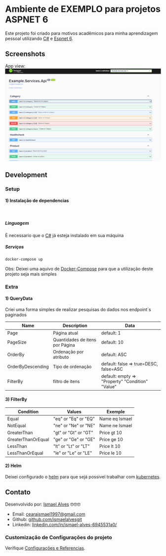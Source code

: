 # Ambiente de EXEMPLO para projetos ASPNET 6
Este projeto foi criado para motivos acadêmicos para minha aprendizagem pessoal
utilizando [C#](https://learn.microsoft.com/pt-br/dotnet/csharp/) e [Espnet 6](https://dotnet.microsoft.com/pt-br/apps/aspnet). 

## Screenshots
App view:
![App UI](/app.png)

## Development

### Setup

#### 1) Instalação de dependencias
<br>

##### Linguagem
È necessario que o [C#](https://learn.microsoft.com/pt-br/dotnet/csharp/) já esteja instalado em sua máquina

##### Serviços
``` sh
docker-compose up
```
Obs: Deixei uma aquivo de [Docker-Compose](https://docs.docker.com/compose/) para que a utilização deste 
projeto seja mais simples

### Extra

#### 1) QueryData
Criei uma forma simples de realizar pesquisas do dados nos endpoint´s paginados

Name | Description | Data
-----|-------------|------------------
Page               | Página atual | default: 1
PageSize           | Quantidades de itens por Página | default: 10
OrderBy            | Ordenação por atributo | default: ASC
OrderByDescending  | Tipo de ordenação | default: false => true=DESC, false=ASC 
FilterBy           | filtro de itens | default: empty => "Property" "Condition" "Value"

#### 3) FilterBy
Condition | Values | Exemple
-----|-------------|------------------
Equal              | "eq" or "Eq" or "EQ" | Name eq Ismael
NotEqual           | "ne" or "Ne" or "NE" | Name ne Ismael
GreaterThan        | "gt" or "Gt" or "GT" | Price gt 10
GreaterThanOrEqual | "ge" or "Ge" or "GE" | Price ge 10
LessThan           | "lt" or "Lt" or "LT" | Price lt 10
LessThanOrEqual    | "le" or "Le" or "LE" | Price le 10

#### 2) Helm
Deixei configurado o [helm](https://helm.sh/) para que sejá possivel trabalhar com [kubernetes](https://kubernetes.io/pt-br/).

## Contato
Desenvolvido por: [Ismael Alves](https://github.com/ismaelalvesgit) 🤓🤓🤓

* Email: [cearaismael1997@gmail.com](mailto:cearaismael1997@gmail.com) 
* Github: [github.com/ismaelalvesgit](https://github.com/ismaelalvesgit)
* Linkedin: [linkedin.com/in/ismael-alves-6945531a0/](https://www.linkedin.com/in/ismael-alves-6945531a0/)

### Customização de Configurações do projeto
Verifique [Configurações e Referencias](https://dotnet.microsoft.com/pt-br/apps/aspnet).
